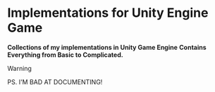 # Implementations for Unity Engine Game
**Collections of my implementations in Unity Game Engine**
__Contains Everything from Basic to Complicated.__

>[!WARNING]
>PS. I'M BAD AT DOCUMENTING!
